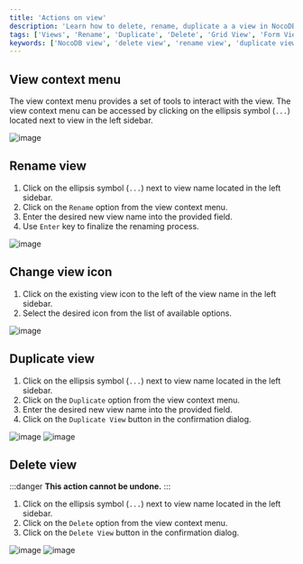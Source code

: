 ```yaml
---
title: 'Actions on view'
description: 'Learn how to delete, rename, duplicate a a view in NocoDB.'
tags: ['Views', 'Rename', 'Duplicate', 'Delete', 'Grid View', 'Form View', 'Kanban View', 'Gallery View']
keywords: ['NocoDB view', 'delete view', 'rename view', 'duplicate view', 'view administration', 'view organization']
---
```


## View context menu

The view context menu provides a set of tools to interact with the view. The view context menu can be accessed by clicking on the ellipsis symbol (`...`) located next to view in the left sidebar.

![image](/img/v2/views/view-context-menu.png)


## Rename view

1. Click on the ellipsis symbol (`...`) next to view name located in the left sidebar.
2. Click on the `Rename` option from the view context menu.
3. Enter the desired new view name into the provided field.
4. Use `Enter` key to finalize the renaming process.

![image](/img/v2/views/view-context-menu.png)

## Change view icon

1. Click on the existing view icon to the left of the view name in the left sidebar.
2. Select the desired icon from the list of available options.

![image](/img/v2/views/view-change-icon.png)


## Duplicate view

1. Click on the ellipsis symbol (`...`) next to view name located in the left sidebar.
2. Click on the `Duplicate` option from the view context menu.
3. Enter the desired new view name into the provided field.
4. Click on the `Duplicate View` button in the confirmation dialog.

![image](/img/v2/views/view-context-menu.png)
![image](/img/v2/views/duplicate-confirmation.png)

## Delete view

:::danger
**This action cannot be undone.**
:::

1. Click on the ellipsis symbol (`...`) next to view name located in the left sidebar.
2. Click on the `Delete` option from the view context menu.
3. Click on the `Delete View` button in the confirmation dialog.

![image](/img/v2/views/view-context-menu.png)
![image](/img/v2/views/delete-view-confirmation.png)


